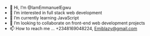 - 👋 Hi, I’m @IamEmmanuelEgwu
- 👀 I’m interested in full stack web development
- 🌱 I’m currently learning JavaScript
- 💞️ I’m looking to collaborate on front-end web development projects
- 📫 How to reach me ... +2348169048224, Emiblazy@gmail.com

<!---
IamEmmanuelEgwu/IamEmmanuelEgwu is a ✨ special ✨ repository because its `README.md` (this file) appears on your GitHub profile.
You can click the Preview link to take a look at your changes.
--->
